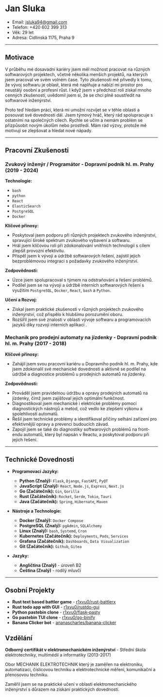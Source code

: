 
# Jan Sluka
- Email: [jsluka94@gmail.com](mailto:jsluka94@gmail.com)
- Telefon: +420 602 399 313
- Věk: 29 let
- Adresa: Cidlinská 1175, Praha 9

---

## Motivace
V průběhu mé dosavadní kariéry jsem měl možnost pracovat na různých softwarových projektech, včetně několika menších projektů, na kterých jsem pracoval ve svém volném čase. Tyto zkušenosti mě přivedly k tomu, že vývoj softwaru je oblast, která mě naplňuje a nabízí mi prostor pro neustálý osobní a profesní růst. I když jsem v předchozí roli získal mnoho cenných zkušeností, uvědomil jsem si, že se chci plně soustředit na softwarové inženýrství. 

Proto teď hledám práci, která mi umožní rozvíjet se v téhle oblasti a posouvat své dovednosti dál. Jsem týmový hráč, který rád spolupracuje s ostatními na společných cílech. Rychle se učím a nemám problém se přizpůsobit novým úkolům nebo prostředí. Mám rád výzvy, protože mě motivují se zlepšovat a hledat nové nápady.

---

## Pracovní Zkušenosti

### Zvukový inženýr / Programátor - Dopravní podnik hl. m. Prahy (2019 - 2024)

**Technologie:**

- `bash`
- `python`
- `React`
- `ElasticSearch`
- `PostgreSQL`
- `Docker`

**Klíčové přínosy:**

- Poskytoval jsem podporu při různých projektech zvukového inženýrství, spravující široké spektrum zvukového vybavení a softwaru.
- Hrál jsem klíčovou roli při zdokonalování vnitřních technologií s cílem zlepšit provozní efektivitu.
- Přispěl jsem k vývoji a údržbě softwarových řešení, zajistil jejich bezproblémovou integraci s požadavky zvukového inženýrství.

**Zodpovědnosti:**

- Úzce jsem spolupracoval s týmem na odstraňování a řešení problémů.
- Podílel jsem se na vývoji a údržbě interních softwarových řešení s využitím `PostgreSQL`, `Docker`, `React`, `bash` a `Python`. 

**Učení a Rozvoj:**

- Získal jsem praktické zkušenosti v různých projektech zvukového inženýrství, což přispělo k hlubšímu porozumění oboru.
- Rozšířil jsem své znalosti v oblasti vývoje softwaru a programovacích jazyků díky rozvoji interních aplikací .

### Mechanik pro prodejní automaty na jízdenky - Dopravní podnik hl. m. Prahy (2017 - 2018)

**Klíčové přínosy:**

- Zahájil jsem svou pracovní kariéru u Dopravního podnik hl. m. Prahy, kde jsem zdokonalil své mechanické dovednosti a aktivně se podílel na údržbě a diagnostice problémů u prodejních automatů na jízdenky.

**Zodpovědnosti:**

- Prováděl jsem pravidelnou údržbu a opravy prodejních automatů na jízdenky, čímž jsem zajišťoval jejich optimální funkčnost.
- Diagnostikoval jsem mechanické i elektrické problémy pomocí diagnostických nástrojů a metod, což vedlo ke zlepšení výkonu a spolehlivosti automatů.
- Řešil jsem technické problémy a identifikoval příčiny selhání zařízení pro efektivnější opravy a prevenci budoucích závad.
- Zapojil jsem se také do diagnostiky softwarových problémů na front-endu automatů, který byl napsán v Reactu, a poskytoval podporu při jejich řešení.

---


## Technické Dovednosti

- **Programovací Jazyky:**
  - **Python (Znalý):** `Flask`, `Django`, `FastAPI`, `PyQT`
  - **JavaScript (Znalý):** `React`, `Node.js`, `Express`, `Next.js`
  - **Go (Začátečník):** `Gin`, `Gorilla`
  - **Rust (Začátečník):** `Rocket`, `Serde`, `Tokio`, `Tauri`
  - **Java (Začátečník):** `Spring`, `Hibernate`, `Maven`

- **Nástroje a Technologie:**

  - **Docker (Znalý):** `Docker Compose`
  - **PostgreSQL (Znalý):** `pgAdmin`, `SQLAlchemy`
  - **Linux (Znalý):** `bash`, `Systemd`, `Cron`
  - **Kubernetes (Začátečník):** `Deployments`, `Pods`, `Services`
  - **Grafana (Začátečník):** `Dashboards`, `Data Visualization`
  - **Git (Začátečník):** `Github`, `Gitea`


- **Jazyky:**  

  - **Angličtina (Znalý)** - úroveň B2
  - **Čeština (Znalý)** - rodilý mluvčí 


---

## Osobní Projekty

- **Rust text based battler game** - [r1xvu0/rust-battlerx](https://github.com/r1xvu0/rust-battlerx)
- **Rust todo app with GUI** - [r1xvu0/rustdo-gui](https://github.com/r1xvu0/rustdo-gui)
- **Python pastebin clone** - [r1xvu0/flask-pasty](https://github.com/r1xvu0/flask-pasty)
- **Go pastebin TUI clone** - [r1xvu0/go-binify](https://github.com/r1xvu0/go-binify)
- **Banana Clicker bot** - [ananascharles/banana-clicker](https://codeberg.org/AnanasCharles/Banana-AutoClicker)

## Vzdělání

**Odborný certifikát v elektromechanickém inženýrství** - Střední škola elektrotechniky, multimédií a informatiky (2013-2017)  

Obor MECHANIK ELEKTROTECHNIK který je zaměřen na elektroniku, automatizaci, číslicovou techniku a elektrotechnické měření, komunikační a přenosovou techniku.

Zaměřil jsem se na praktické učení v oblasti elektromechanického inženýrství s důrazem na získání praktických dovedností.